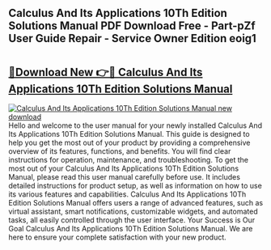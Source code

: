 ## Calculus And Its Applications 10Th Edition Solutions Manual PDF Download Free - Part-pZf User Guide Repair - Service Owner Edition eoig1

# <h2><a href="http://bc74082.oget.top/?id=Calculus+And+Its+Applications+10Th+Edition+Solutions+Manual">🔗Download New 👉🔴 Calculus And Its Applications 10Th Edition Solutions Manual</a></h2>

[![Calculus And Its Applications 10Th Edition Solutions Manual new download](https://i.imgur.com/5g1atiW.png)](http://bc74082.oget.top/?id=Calculus+And+Its+Applications+10Th+Edition+Solutions+Manual)
Hello and welcome to the user manual for your newly installed Calculus And Its Applications 10Th Edition Solutions Manual. This guide is designed to help you get the most out of your product by providing a comprehensive overview of its features, functions, and benefits. You will find clear instructions for operation, maintenance, and troubleshooting. To get the most out of your Calculus And Its Applications 10Th Edition Solutions Manual, please read this user manual carefully before use. It includes detailed instructions for product setup, as well as information on how to use its various features and capabilities. Calculus And Its Applications 10Th Edition Solutions Manual offers users a range of advanced features, such as virtual assistant, smart notifications, customizable widgets, and automated tasks, all easily controlled through the user interface. Your Success is Our Goal Calculus And Its Applications 10Th Edition Solutions Manual. We are here to ensure your complete satisfaction with your new product.
